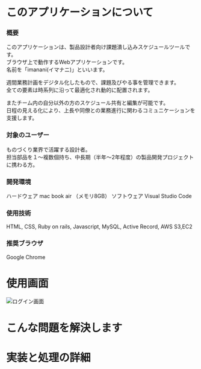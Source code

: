 # このアプリケーションについて
### 概要
このアプリケーションは、製品設計者向け課題潰し込みスケジュールツールです。<br>
ブラウザ上で動作するWebアプリケーションです。<br>
名前を「imanani(イマナニ)」といいます。<br>

週間業務計画をデジタル化したもので、課題及びやる事を管理できます。<br>
全ての要素は時系列に沿って最適化され動的に配置されます。<br>

またチーム内の自分以外の方のスケジュール共有と編集が可能です。<br>
日程の見える化により、上長や同僚との業務進行に関わるコミュニケーションを支援します。<br>

### 対象のユーザー
ものづくり業界で活躍する設計者。<br>
担当部品を１〜複数個持ち、中長期（半年〜2年程度）の製品開発プロジェクトに携わる方。<br>

### 開発環境
ハードウェア
mac book air （メモリ8GB）
ソフトウェア
Visual Studio Code

### 使用技術
HTML, CSS, Ruby on rails, Javascript, MySQL, Active Record, AWS S3,EC2

### 推奨ブラウザ
Google Chrome

# 使用画面
![ログイン画面](https://user-images.githubusercontent.com/70276196/95711896-ab1b6f00-0c9e-11eb-80bd-bcb95841d1c5.jpg)

# こんな問題を解決します

# 実装と処理の詳細


